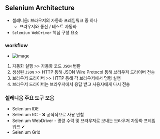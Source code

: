## Selenium Architecture
- 셀레니움: 브라우저의 자동화 프레임워크 중 하나
  - 브라우저와 통신 / 테스트 자동화
- `Selenium WebDriver` 핵심 구성 요소

### workflow 
- ![image](https://user-images.githubusercontent.com/61215550/197912193-6a89fea2-fdf9-4241-b853-ff4a55f6d34a.png)

1. 자동화 실행 >> 자동화 코드 `JSON` 변환
2. 생성된 `JSON` >> HTTP 통해 JSON Wire Protocol 통해 브라우저 드라이버 전송
3. 브라우저 드라이버 >> HTTP 통해 각 브라우저에서 명령 실행
4. 브라우저 드라이버는 브라우저에서 응답 받고 사용자에게 다시 전송

### 셀레니움 주요 도구 모음
- Selenium IDE
- Selenium RC - ❌ 공식적으로 사용 안함
- Selenium WebDriver - 명령 수락 및 브라우저로 보내는 브라우저 자동화 프레임워크 ✔
- Selenium Grid
